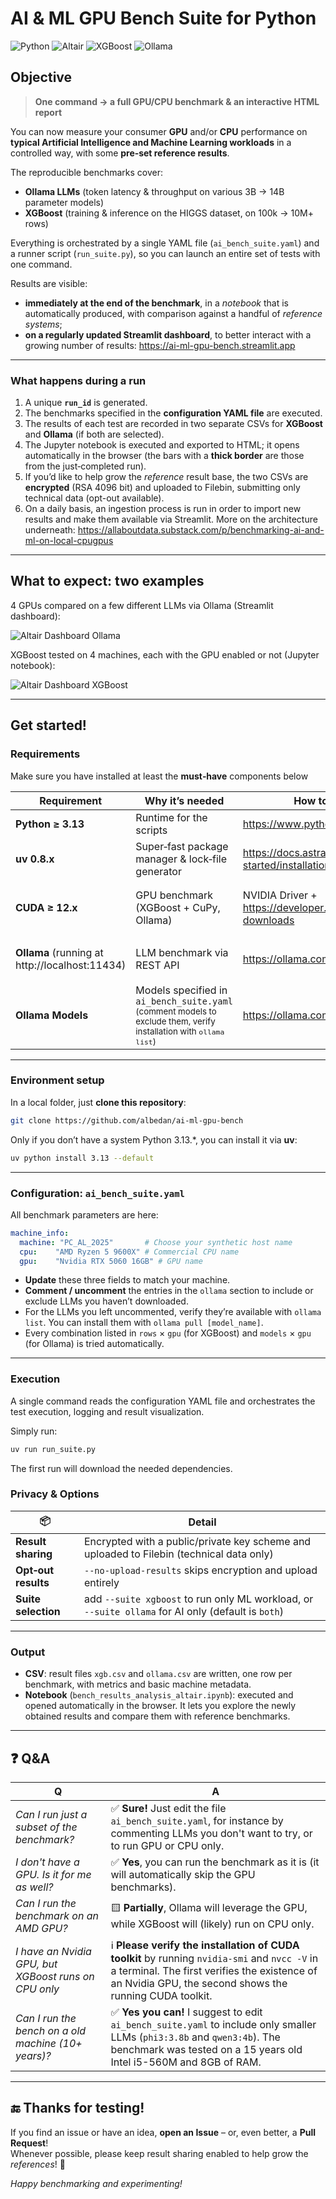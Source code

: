 # AI & ML GPU Bench Suite for Python 

![Python](https://img.shields.io/badge/python-3.13-blue)
![Altair](https://img.shields.io/badge/Altair-5.5-green)
![XGBoost](https://img.shields.io/badge/XGBoost-3.0-orange)
![Ollama](https://img.shields.io/badge/Ollama-0.9|0.10|0.11-purple)

## Objective

> **One command → a full GPU/CPU benchmark & an interactive HTML report**

You can now measure your consumer **GPU** and/or **CPU** performance on **typical Artificial Intelligence and Machine Learning workloads** in a controlled way, with some **pre‑set reference results**.

The reproducible benchmarks cover:

- **Ollama LLMs** (token latency & throughput on various 3B → 14B parameter models)
- **XGBoost** (training & inference on the HIGGS dataset, on 100k → 10M+ rows)

Everything is orchestrated by a single YAML file (`ai_bench_suite.yaml`) and a runner script (`run_suite.py`), so you can launch an entire set of tests with one command.

Results are visible:

- **immediately at the end of the benchmark**, in a *notebook* that is automatically produced, with comparison against a handful of *reference systems*;
- **on a regularly updated Streamlit dashboard**, to better interact with a growing number of results: <https://ai-ml-gpu-bench.streamlit.app>

---

### What happens during a run

1. A unique **`run_id`** is generated.  
2. The benchmarks specified in the **configuration YAML file** are executed.  
3. The results of each test are recorded in two separate CSVs for **XGBoost** and **Ollama** (if both are selected).  
4. The Jupyter notebook is executed and exported to HTML; it opens automatically in the browser (the bars with a **thick border** are those from the just‑completed run).
5. If you’d like to help grow the *reference* result base, the two CSVs are **encrypted** (RSA 4096 bit) and uploaded to Filebin, submitting only technical data (opt-out available).  
6. On a daily basis, an ingestion process is run in order to import new results and make them available via Streamlit. More on the architecture underneath: <https://allaboutdata.substack.com/p/benchmarking-ai-and-ml-on-local-cpugpus>

---

## What to expect: two examples

4 GPUs compared on a few different LLMs via Ollama (Streamlit dashboard):  

![Altair Dashboard Ollama](images/visualization_ollama_streamlit.png)

XGBoost tested on 4 machines, each with the GPU enabled or not (Jupyter notebook):  

![Altair Dashboard XGBoost](images/visualization_xgboost.png)

---

## Get started!

### Requirements

Make sure you have installed at least the **must‑have** components below

| Requirement                  | Why it’s needed                                   | How to install                                                                                                   | Required? |
|------------------------------|----------------------------------------------------|-------------------------------------------------------------------------------------------------------------------|-----------|
| **Python ≥ 3.13**           | Runtime for the scripts                            | <https://www.python.org/>                                                                                         | **Must**  |
| **uv 0.8.x**                | Super‑fast package manager & lock‑file generator   | <https://docs.astral.sh/uv/getting-started/installation/>                                                         | **Must**  |
| **CUDA ≥ 12.x**             | GPU benchmark (XGBoost + CuPy, Ollama)             | NVIDIA Driver + <https://developer.nvidia.com/cuda-downloads>                                                     | **Optional**<br><sub>(only if a GPU is selected in the YAML)</sub> |
| **Ollama** (running at http://localhost:11434) | LLM benchmark via REST API                      | <https://ollama.com/download>                                                                                     | **Optional**<br><sub>(only if you want to test LLMs)</sub> |
| **Ollama Models**           | Models specified in `ai_bench_suite.yaml`<br><sub>(comment models to exclude them, verify installation with `ollama list`)</sub> | <https://ollama.com/library>                                                                                      | **Optional**<br><sub>(only if you want to test LLMs)</sub> |


---

### Environment setup

In a local folder, just **clone this repository**:

```bash
git clone https://github.com/albedan/ai-ml-gpu-bench
```

Only if you don’t have a system Python 3.13.*, you can install it via **uv**:

```bash
uv python install 3.13 --default
```

---

### Configuration: `ai_bench_suite.yaml`

All benchmark parameters are here:

```yaml
machine_info:
  machine: "PC_AL_2025"       # Choose your synthetic host name
  cpu:    "AMD Ryzen 5 9600X" # Commercial CPU name
  gpu:    "Nvidia RTX 5060 16GB" # GPU name
```

- **Update** these three fields to match your machine.  
- **Comment / uncomment** the entries in the ``ollama`` section to include or exclude LLMs you haven’t downloaded.  
- For the LLMs you left uncommented, verify they’re available with ``ollama list``. You can install them with ``ollama pull [model_name]``.  
- Every combination listed in `rows` × `gpu` (for XGBoost) and `models` × `gpu` (for Ollama) is tried automatically.

---

### Execution

A single command reads the configuration YAML file and orchestrates the test execution, logging and result visualization.

Simply run:

```bash
uv run run_suite.py
```

The first run will download the needed dependencies.

### Privacy & Options

| 📦 | Detail |
|----|--------|
| **Result sharing** | Encrypted with a public/private key scheme and uploaded to Filebin (technical data only) |
| **Opt‑out results** | `--no-upload-results` skips encryption and upload entirely |
| **Suite selection** | add `--suite xgboost` to run only ML workload, or `--suite ollama` for AI only (default is `both`) |

---

### Output

- **CSV**: result files `xgb.csv` and `ollama.csv` are written, one row per benchmark, with metrics and basic machine metadata.  
- **Notebook** (`bench_results_analysis_altair.ipynb`): executed and opened automatically in the browser. It lets you explore the newly obtained results and compare them with reference benchmarks.

---

## ❓ Q&A

| Q | A |
|----|--------|
| *Can I run just a subset of the benchmark?* | ✅ **Sure!** Just edit the file `ai_bench_suite.yaml`, for instance by commenting LLMs you don't want to try, or to run GPU or CPU only. |
| *I don't have a GPU. Is it for me as well?* | ✅ **Yes**, you can run the benchmark as it is (it will automatically skip the GPU benchmarks). |
| *Can I run the benchmark on an AMD GPU?* | 🟨 **Partially**, Ollama will leverage the GPU, while XGBoost will (likely) run on CPU only. |
| *I have an Nvidia GPU, but XGBoost runs on CPU only* | ℹ️ **Please verify the installation of CUDA toolkit** by running `nvidia-smi` and `nvcc -V` in a terminal. The first verifies the existence of an Nvidia GPU, the second shows the running CUDA toolkit. |
| *Can I run the bench on a old machine (10+ years)?* | ✅ **Yes you can!** I suggest to edit `ai_bench_suite.yaml` to include only smaller LLMs (`phi3:3.8b` and `qwen3:4b`). The benchmark was tested on a 15 years old Intel i5-560M and 8GB of RAM. |

---

## 🔚 Thanks for testing!

If you find an issue or have an idea, **open an Issue** – or, even better, a **Pull Request**!  
Whenever possible, please keep result sharing enabled to help grow the *references*! 🚀

_Happy benchmarking and experimenting!_
